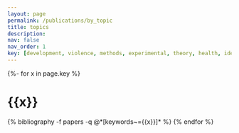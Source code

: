 ```yaml
---
layout: page
permalink: /publications/by_topic
title: topics
description:
nav: false
nav_order: 1
key: [development, violence, methods, experimental, theory, health, identity-politics]
---
```



<div class="publications">

{%- for x in page.key %}
  <h1 class="key">{{x}}</h1>
  {% bibliography -f papers -q @*[keywords~={{x}}]* %}
{% endfor %}

</div>




